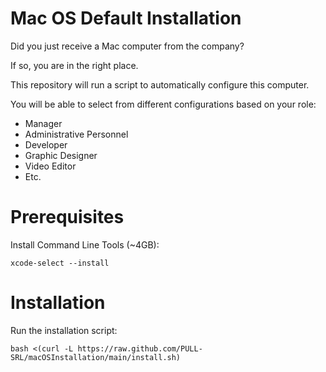 # Mac OS Default Installation

Did you just receive a Mac computer from the company?

If so, you are in the right place.

This repository will run a script to automatically configure this computer.

You will be able to select from different configurations based on your role:

- Manager
- Administrative Personnel
- Developer
- Graphic Designer
- Video Editor
- Etc.

# Prerequisites
Install Command Line Tools (~4GB):
```
xcode-select --install
```

# Installation
Run the installation script:
``` 
bash <(curl -L https://raw.github.com/PULL-SRL/macOSInstallation/main/install.sh)
```

